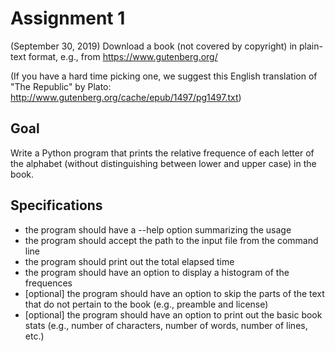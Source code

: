# Assignment 1
(September 30, 2019)
Download a book (not covered by copyright) in plain-text format, e.g., from
https://www.gutenberg.org/

(If you have a hard time picking one, we suggest this English translation
of "The Republic" by Plato: http://www.gutenberg.org/cache/epub/1497/pg1497.txt)


## Goal
Write a Python program that prints the relative frequence of each letter
of the alphabet (without distinguishing between lower and upper case) in the
book.

## Specifications
- the program should have a --help option summarizing the usage
- the program should accept the path to the input file from the command line
- the program should print out the total elapsed time
- the program should have an option to display a histogram of the frequences
- [optional] the program should have an option to skip the parts of the text
  that do not pertain to the book (e.g., preamble and license)
- [optional] the program should have an option to print out the basic book
  stats (e.g., number of characters, number of words, number of lines, etc.)
